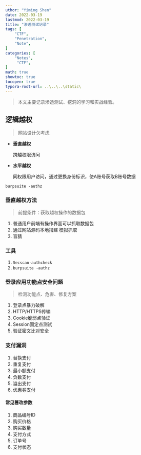 ```yaml
---
uthor: "Yiming Shen"
date: 2022-03-19
lastmod: 2022-03-19
title: "渗透测试记录"
tags: [
    "CTF",
    "Penetration",
    "Note",
]
categories: [
    "Notes",
     "CTF",
]
math: true
showtoc: true
tocopen: true
typora-root-url: ..\..\..\static\
---
```


> 本文主要记录渗透测试、挖洞的学习和实战经验。

## 逻辑越权

> 网站设计欠考虑

- **垂直越权**

  跨越权限访问

- **水平越权**

  同权限用户访问，通过更换身份标识，使A账号获取B账号数据

```
burpsuite -authz
```

### 垂直越权方法

> 前提条件：获取越权操作的数据包

1. 普通用户前端有操作界面可以抓取数据包
2. 通过网站源码本地搭建 模拟抓取
3. 盲猜

### 工具

1. `Secscan-authcheck`
2. `burpsuite -authz`

### 登录应用功能点安全问题

> 检测功能点、危害、修复方案

1. 登录点暴力破解
2. HTTP/HTTPS传输
3. Cookie脆弱点验证
4. Session固定点测试
5. 验证密文比对安全

### 支付漏洞

1. 替换支付
2. 重复支付
3. 最小额支付
4. 负数支付
5. 溢出支付
6. 优惠券支付

#### 常见篡改参数

1. 商品编号ID
2. 购买价格
3. 购买数量
4. 支付方式
5. 订单号
6. 支付状态
